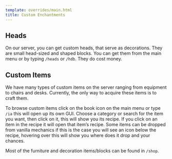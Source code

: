 ```yaml
---
template: overrides/main.html
title: Custom Enchantments
---
```


## Heads

On our server, you can get custom heads, that serve as decorations. They are small head-sized and shaped blocks. You can get them from the main menu or by typing `/heads` or `/hdb`. They do cost money.

## Custom Items

We have many types of custom items on the server ranging from equipment to chairs and desks. Currently, the only way to acquire these items is to craft them.

To browse custom items click on the book icon on the main menu or type `/ia` this will open up its own GUI. Choose a category or search for the item you want, then click on it, this will show you its recipe. If you click on an item in the recipe it will open that item’s recipe. Some items can be dropped from vanilla mechanics if this is the case you will see an icon below the recipe, hovering over this will show you where does it drop and your chances.

Most of the furniture and decoration items/blocks can be found in `/shop`.